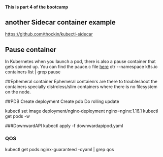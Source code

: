 #### This is part 4 of the bootcamp

## another Sidecar container example 
https://github.com/thockin/kubectl-sidecar

## Pause container 
In Kubernetes when you launch a pod, there is also a pause container that gets spinned up. You can find the pauce.c file [here]()
ctr --namespace k8s.io containers list | grep pause


##Ephemeral container 
Ephemeral contaienrs are there to troubleshoot the containers specially distroless/slim containers where there is no filesystem on the node. 

##PDB
Create deployment
Create pdb
Do rolling update

kubectl set image deployment/nginx-deployment nginx=nginx:1.16.1
kubectl get pods -w

###DownwardAPI
kubectl apply -f downwardapipod.yaml


### QOS 
kubectl get pods nginx-guaranteed -oyaml | grep qos